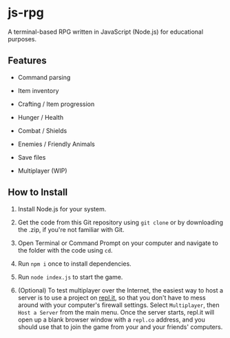 # js-rpg

A terminal-based RPG written in JavaScript (Node.js) for educational purposes.

## Features

- Command parsing

- Item inventory

- Crafting / Item progression

- Hunger / Health

- Combat / Shields

- Enemies / Friendly Animals

- Save files

- Multiplayer (WIP)

## How to Install

1. Install Node.js for your system.

2. Get the code from this Git repository using `git clone` or by downloading the .zip, if you're not familiar with Git.

3. Open Terminal or Command Prompt on your computer and navigate to the folder with the code using `cd`.

4. Run `npm i` once to install dependencies.

5. Run `node index.js` to start the game.

6. (Optional) To test multiplayer over the Internet, the easiest way to host a server is to use a project on [repl.it](https://repl.it), so that you don't have to mess around with your computer's firewall settings. Select `Multiplayer`, then `Host a Server` from the main menu. Once the server starts, repl.it will open up a blank browser window with a `repl.co` address, and you should use that to join the game from your and your friends' computers.

